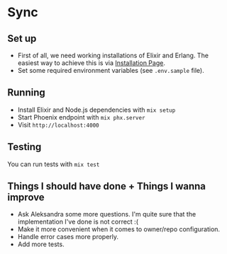 # Sync

## Set up

* First of all, we need working installations of Elixir and Erlang. The easiest way to achieve this is via [Installation Page](https://elixir-lang.org/install.html).
* Set some required environment variables (see `.env.sample` file).

## Running

* Install Elixir and Node.js dependencies with `mix setup`
* Start Phoenix endpoint with `mix phx.server`
* Visit `http://localhost:4000`

## Testing

You can run tests with `mix test`

## Things I should have done + Things I wanna improve

* Ask Aleksandra some more questions. I'm quite sure that the implementation I've done is not correct :(
* Make it more convenient when it comes to owner/repo configuration.
* Handle error cases more properly.
* Add more tests.
